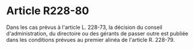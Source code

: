 # Article R228-80

Dans les cas prévus à l'article L. 228-73, la décision du conseil d'administration, du directoire ou des gérants de passer outre est publiée dans les conditions prévues au premier alinéa de l'article R. 228-79.
